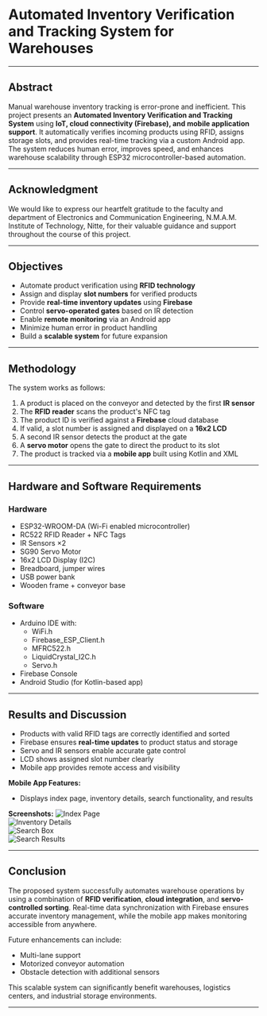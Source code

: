 #  Automated Inventory Verification and Tracking System for Warehouses

---

##  Abstract

Manual warehouse inventory tracking is error-prone and inefficient. This project presents an **Automated Inventory Verification and Tracking System** using **IoT, cloud connectivity (Firebase), and mobile application support**. It automatically verifies incoming products using RFID, assigns storage slots, and provides real-time tracking via a custom Android app. The system reduces human error, improves speed, and enhances warehouse scalability through ESP32 microcontroller-based automation.

---

##  Acknowledgment

We would like to express our heartfelt gratitude to the faculty and department of Electronics and Communication Engineering, N.M.A.M. Institute of Technology, Nitte, for their valuable guidance and support throughout the course of this project.

---

##  Objectives

- Automate product verification using **RFID technology**
- Assign and display **slot numbers** for verified products
- Provide **real-time inventory updates** using **Firebase**
- Control **servo-operated gates** based on IR detection
- Enable **remote monitoring** via an Android app
- Minimize human error in product handling
- Build a **scalable system** for future expansion

---

##  Methodology

The system works as follows:

1. A product is placed on the conveyor and detected by the first **IR sensor**
2. The **RFID reader** scans the product's NFC tag
3. The product ID is verified against a **Firebase** cloud database
4. If valid, a slot number is assigned and displayed on a **16x2 LCD**
5. A second IR sensor detects the product at the gate
6. A **servo motor** opens the gate to direct the product to its slot
7. The product is tracked via a **mobile app** built using Kotlin and XML

---

##  Hardware and Software Requirements

###  Hardware
- ESP32-WROOM-DA (Wi-Fi enabled microcontroller)
- RC522 RFID Reader + NFC Tags
- IR Sensors ×2
- SG90 Servo Motor
- 16x2 LCD Display (I2C)
- Breadboard, jumper wires
- USB power bank
- Wooden frame + conveyor base

###  Software
- Arduino IDE with:
  - WiFi.h
  - Firebase_ESP_Client.h
  - MFRC522.h
  - LiquidCrystal_I2C.h
  - Servo.h
- Firebase Console
- Android Studio (for Kotlin-based app)


---

##  Results and Discussion

- Products with valid RFID tags are correctly identified and sorted
- Firebase ensures **real-time updates** to product status and storage
- Servo and IR sensors enable accurate gate control
- LCD shows assigned slot number clearly
- Mobile app provides remote access and visibility

 **Mobile App Features:**
- Displays index page, inventory details, search functionality, and results

 **Screenshots:**
![Index Page](outputs/index_page.png)  
![Inventory Details](outputs/inventory_details.png)  
![Search Box](outputs/search_box.png)  
![Search Results](outputs/search_results.png)

---

##  Conclusion

The proposed system successfully automates warehouse operations by using a combination of **RFID verification**, **cloud integration**, and **servo-controlled sorting**. Real-time data synchronization with Firebase ensures accurate inventory management, while the mobile app makes monitoring accessible from anywhere.

Future enhancements can include:
- Multi-lane support
- Motorized conveyor automation
- Obstacle detection with additional sensors

This scalable system can significantly benefit warehouses, logistics centers, and industrial storage environments.

---



